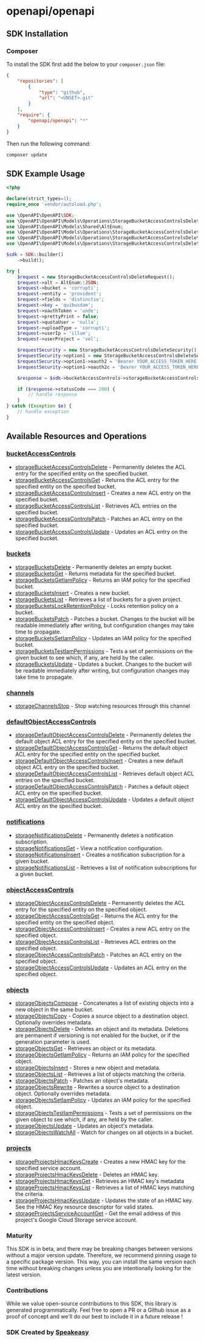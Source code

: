 # openapi/openapi

<!-- Start SDK Installation -->
## SDK Installation

### Composer

To install the SDK first add the below to your `composer.json` file:

```json
{
    "repositories": [
        {
            "type": "github",
            "url": "<UNSET>.git"
        }
    ],
    "require": {
        "openapi/openapi": "*"
    }
}
```

Then run the following command:

```bash
composer update
```
<!-- End SDK Installation -->

## SDK Example Usage
<!-- Start SDK Example Usage -->
```php
<?php

declare(strict_types=1);
require_once 'vendor/autoload.php';

use \OpenAPI\OpenAPI\SDK;
use \OpenAPI\OpenAPI\Models\Operations\StorageBucketAccessControlsDeleteRequest;
use \OpenAPI\OpenAPI\Models\Shared\AltEnum;
use \OpenAPI\OpenAPI\Models\Operations\StorageBucketAccessControlsDeleteSecurity;
use \OpenAPI\OpenAPI\Models\Operations\StorageBucketAccessControlsDeleteSecurityOption1;
use \OpenAPI\OpenAPI\Models\Operations\StorageBucketAccessControlsDeleteSecurityOption2;

$sdk = SDK::builder()
    ->build();

try {
    $request = new StorageBucketAccessControlsDeleteRequest();
    $request->alt = AltEnum::JSON;
    $request->bucket = 'corrupti';
    $request->entity = 'provident';
    $request->fields = 'distinctio';
    $request->key = 'quibusdam';
    $request->oauthToken = 'unde';
    $request->prettyPrint = false;
    $request->quotaUser = 'nulla';
    $request->uploadType = 'corrupti';
    $request->userIp = 'illum';
    $request->userProject = 'vel';

    $requestSecurity = new StorageBucketAccessControlsDeleteSecurity();
    $requestSecurity->option1 = new StorageBucketAccessControlsDeleteSecurityOption1();
    $requestSecurity->option1->oauth2 = 'Bearer YOUR_ACCESS_TOKEN_HERE';
    $requestSecurity->option1->oauth2c = 'Bearer YOUR_ACCESS_TOKEN_HERE';

    $response = $sdk->bucketAccessControls->storageBucketAccessControlsDelete($request, $requestSecurity);

    if ($response->statusCode === 200) {
        // handle response
    }
} catch (Exception $e) {
    // handle exception
}
```
<!-- End SDK Example Usage -->

<!-- Start SDK Available Operations -->
## Available Resources and Operations


### [bucketAccessControls](docs/bucketaccesscontrols/README.md)

* [storageBucketAccessControlsDelete](docs/bucketaccesscontrols/README.md#storagebucketaccesscontrolsdelete) - Permanently deletes the ACL entry for the specified entity on the specified bucket.
* [storageBucketAccessControlsGet](docs/bucketaccesscontrols/README.md#storagebucketaccesscontrolsget) - Returns the ACL entry for the specified entity on the specified bucket.
* [storageBucketAccessControlsInsert](docs/bucketaccesscontrols/README.md#storagebucketaccesscontrolsinsert) - Creates a new ACL entry on the specified bucket.
* [storageBucketAccessControlsList](docs/bucketaccesscontrols/README.md#storagebucketaccesscontrolslist) - Retrieves ACL entries on the specified bucket.
* [storageBucketAccessControlsPatch](docs/bucketaccesscontrols/README.md#storagebucketaccesscontrolspatch) - Patches an ACL entry on the specified bucket.
* [storageBucketAccessControlsUpdate](docs/bucketaccesscontrols/README.md#storagebucketaccesscontrolsupdate) - Updates an ACL entry on the specified bucket.

### [buckets](docs/buckets/README.md)

* [storageBucketsDelete](docs/buckets/README.md#storagebucketsdelete) - Permanently deletes an empty bucket.
* [storageBucketsGet](docs/buckets/README.md#storagebucketsget) - Returns metadata for the specified bucket.
* [storageBucketsGetIamPolicy](docs/buckets/README.md#storagebucketsgetiampolicy) - Returns an IAM policy for the specified bucket.
* [storageBucketsInsert](docs/buckets/README.md#storagebucketsinsert) - Creates a new bucket.
* [storageBucketsList](docs/buckets/README.md#storagebucketslist) - Retrieves a list of buckets for a given project.
* [storageBucketsLockRetentionPolicy](docs/buckets/README.md#storagebucketslockretentionpolicy) - Locks retention policy on a bucket.
* [storageBucketsPatch](docs/buckets/README.md#storagebucketspatch) - Patches a bucket. Changes to the bucket will be readable immediately after writing, but configuration changes may take time to propagate.
* [storageBucketsSetIamPolicy](docs/buckets/README.md#storagebucketssetiampolicy) - Updates an IAM policy for the specified bucket.
* [storageBucketsTestIamPermissions](docs/buckets/README.md#storagebucketstestiampermissions) - Tests a set of permissions on the given bucket to see which, if any, are held by the caller.
* [storageBucketsUpdate](docs/buckets/README.md#storagebucketsupdate) - Updates a bucket. Changes to the bucket will be readable immediately after writing, but configuration changes may take time to propagate.

### [channels](docs/channels/README.md)

* [storageChannelsStop](docs/channels/README.md#storagechannelsstop) - Stop watching resources through this channel

### [defaultObjectAccessControls](docs/defaultobjectaccesscontrols/README.md)

* [storageDefaultObjectAccessControlsDelete](docs/defaultobjectaccesscontrols/README.md#storagedefaultobjectaccesscontrolsdelete) - Permanently deletes the default object ACL entry for the specified entity on the specified bucket.
* [storageDefaultObjectAccessControlsGet](docs/defaultobjectaccesscontrols/README.md#storagedefaultobjectaccesscontrolsget) - Returns the default object ACL entry for the specified entity on the specified bucket.
* [storageDefaultObjectAccessControlsInsert](docs/defaultobjectaccesscontrols/README.md#storagedefaultobjectaccesscontrolsinsert) - Creates a new default object ACL entry on the specified bucket.
* [storageDefaultObjectAccessControlsList](docs/defaultobjectaccesscontrols/README.md#storagedefaultobjectaccesscontrolslist) - Retrieves default object ACL entries on the specified bucket.
* [storageDefaultObjectAccessControlsPatch](docs/defaultobjectaccesscontrols/README.md#storagedefaultobjectaccesscontrolspatch) - Patches a default object ACL entry on the specified bucket.
* [storageDefaultObjectAccessControlsUpdate](docs/defaultobjectaccesscontrols/README.md#storagedefaultobjectaccesscontrolsupdate) - Updates a default object ACL entry on the specified bucket.

### [notifications](docs/notifications/README.md)

* [storageNotificationsDelete](docs/notifications/README.md#storagenotificationsdelete) - Permanently deletes a notification subscription.
* [storageNotificationsGet](docs/notifications/README.md#storagenotificationsget) - View a notification configuration.
* [storageNotificationsInsert](docs/notifications/README.md#storagenotificationsinsert) - Creates a notification subscription for a given bucket.
* [storageNotificationsList](docs/notifications/README.md#storagenotificationslist) - Retrieves a list of notification subscriptions for a given bucket.

### [objectAccessControls](docs/objectaccesscontrols/README.md)

* [storageObjectAccessControlsDelete](docs/objectaccesscontrols/README.md#storageobjectaccesscontrolsdelete) - Permanently deletes the ACL entry for the specified entity on the specified object.
* [storageObjectAccessControlsGet](docs/objectaccesscontrols/README.md#storageobjectaccesscontrolsget) - Returns the ACL entry for the specified entity on the specified object.
* [storageObjectAccessControlsInsert](docs/objectaccesscontrols/README.md#storageobjectaccesscontrolsinsert) - Creates a new ACL entry on the specified object.
* [storageObjectAccessControlsList](docs/objectaccesscontrols/README.md#storageobjectaccesscontrolslist) - Retrieves ACL entries on the specified object.
* [storageObjectAccessControlsPatch](docs/objectaccesscontrols/README.md#storageobjectaccesscontrolspatch) - Patches an ACL entry on the specified object.
* [storageObjectAccessControlsUpdate](docs/objectaccesscontrols/README.md#storageobjectaccesscontrolsupdate) - Updates an ACL entry on the specified object.

### [objects](docs/objects/README.md)

* [storageObjectsCompose](docs/objects/README.md#storageobjectscompose) - Concatenates a list of existing objects into a new object in the same bucket.
* [storageObjectsCopy](docs/objects/README.md#storageobjectscopy) - Copies a source object to a destination object. Optionally overrides metadata.
* [storageObjectsDelete](docs/objects/README.md#storageobjectsdelete) - Deletes an object and its metadata. Deletions are permanent if versioning is not enabled for the bucket, or if the generation parameter is used.
* [storageObjectsGet](docs/objects/README.md#storageobjectsget) - Retrieves an object or its metadata.
* [storageObjectsGetIamPolicy](docs/objects/README.md#storageobjectsgetiampolicy) - Returns an IAM policy for the specified object.
* [storageObjectsInsert](docs/objects/README.md#storageobjectsinsert) - Stores a new object and metadata.
* [storageObjectsList](docs/objects/README.md#storageobjectslist) - Retrieves a list of objects matching the criteria.
* [storageObjectsPatch](docs/objects/README.md#storageobjectspatch) - Patches an object's metadata.
* [storageObjectsRewrite](docs/objects/README.md#storageobjectsrewrite) - Rewrites a source object to a destination object. Optionally overrides metadata.
* [storageObjectsSetIamPolicy](docs/objects/README.md#storageobjectssetiampolicy) - Updates an IAM policy for the specified object.
* [storageObjectsTestIamPermissions](docs/objects/README.md#storageobjectstestiampermissions) - Tests a set of permissions on the given object to see which, if any, are held by the caller.
* [storageObjectsUpdate](docs/objects/README.md#storageobjectsupdate) - Updates an object's metadata.
* [storageObjectsWatchAll](docs/objects/README.md#storageobjectswatchall) - Watch for changes on all objects in a bucket.

### [projects](docs/projects/README.md)

* [storageProjectsHmacKeysCreate](docs/projects/README.md#storageprojectshmackeyscreate) - Creates a new HMAC key for the specified service account.
* [storageProjectsHmacKeysDelete](docs/projects/README.md#storageprojectshmackeysdelete) - Deletes an HMAC key.
* [storageProjectsHmacKeysGet](docs/projects/README.md#storageprojectshmackeysget) - Retrieves an HMAC key's metadata
* [storageProjectsHmacKeysList](docs/projects/README.md#storageprojectshmackeyslist) - Retrieves a list of HMAC keys matching the criteria.
* [storageProjectsHmacKeysUpdate](docs/projects/README.md#storageprojectshmackeysupdate) - Updates the state of an HMAC key. See the HMAC Key resource descriptor for valid states.
* [storageProjectsServiceAccountGet](docs/projects/README.md#storageprojectsserviceaccountget) - Get the email address of this project's Google Cloud Storage service account.
<!-- End SDK Available Operations -->

### Maturity

This SDK is in beta, and there may be breaking changes between versions without a major version update. Therefore, we recommend pinning usage
to a specific package version. This way, you can install the same version each time without breaking changes unless you are intentionally
looking for the latest version.

### Contributions

While we value open-source contributions to this SDK, this library is generated programmatically.
Feel free to open a PR or a Github issue as a proof of concept and we'll do our best to include it in a future release !

### SDK Created by [Speakeasy](https://docs.speakeasyapi.dev/docs/using-speakeasy/client-sdks)
